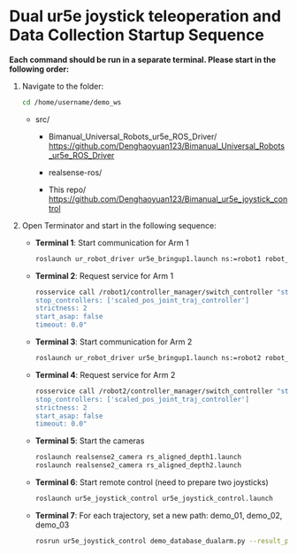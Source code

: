 
# Dual ur5e joystick teleoperation and Data Collection Startup Sequence
**Each command should be run in a separate terminal. Please start in the following order:**

1. Navigate to the folder:
   ```bash
   cd /home/username/demo_ws
   ```
   - src/
      - Bimanual_Universal_Robots_ur5e_ROS_Driver/
        https://github.com/Denghaoyuan123/Bimanual_Universal_Robots_ur5e_ROS_Driver

      - realsense-ros/

      - This repo/ 
        https://github.com/Denghaoyuan123/Bimanual_ur5e_joystick_control

2. Open Terminator and start in the following sequence:

   - **Terminal 1**: Start communication for Arm 1
     ```bash
     roslaunch ur_robot_driver ur5e_bringup1.launch ns:=robot1 robot_ip:=xxx reverse_port:=50001 script_sender_port:=50002 trajectory_port:=50003 script_command_port:=50004
     ```

   - **Terminal 2**: Request service for Arm 1
     ```bash
     rosservice call /robot1/controller_manager/switch_controller "start_controllers: ['joint_group_vel_controller']
     stop_controllers: ['scaled_pos_joint_traj_controller']
     strictness: 2
     start_asap: false
     timeout: 0.0"
     ```

   - **Terminal 3**: Start communication for Arm 2
     ```bash
     roslaunch ur_robot_driver ur5e_bringup1.launch ns:=robot2 robot_ip:=xxx reverse_port:=50011 script_sender_port:=50012 trajectory_port:=50013 script_command_port:=50014
     ```

   - **Terminal 4**: Request service for Arm 2
     ```bash
     rosservice call /robot2/controller_manager/switch_controller "start_controllers: ['joint_group_vel_controller']
     stop_controllers: ['scaled_pos_joint_traj_controller']
     strictness: 2
     start_asap: false
     timeout: 0.0"
     ```

   - **Terminal 5**: Start the cameras
     ```bash
     roslaunch realsense2_camera rs_aligned_depth1.launch
     roslaunch realsense2_camera rs_aligned_depth2.launch
     ```

   - **Terminal 6**: Start remote control (need to prepare two joysticks)
     ```bash
     roslaunch ur5e_joystick_control ur5e_joystick_control.launch
     ```

   - **Terminal 7**: For each trajectory, set a new path: demo_01, demo_02, demo_03
     ```bash
     rosrun ur5e_joystick_control demo_database_dualarm.py --result_path /path/to/your/demo/demo_20
     ```
